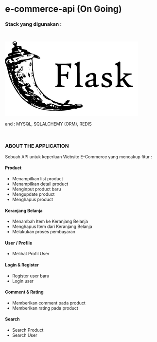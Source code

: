 # e-commerce-api (On Going)

<h3> Stack yang digunakan : </h3> <br>

![](flask-logo.png)

and : MYSQL, SQLALCHEMY (ORM), REDIS

<br>
<h3> ABOUT THE APPLICATION </h3>
Sebuah API untuk keperluan Website E-Commerce yang mencakup fitur : <br>

<h4> Product </h4>
<ul>
  <li> Menampilkan list product</li>
  <li> Menampilkan detail product</li>
  <li> Menginput product baru</li>
  <li> Mengupdate product</li>
  <li> Menghapus product</li>
</ul>
  
<h4> Keranjang Belanja </h4>
<ul>
  <li> Menambah Item ke Keranjang Belanja</li>
  <li> Menghapus Item dari Keranjang Belanja</li>
  <li> Melakukan proses pembayaran</li>
</ul>
  
<h4> User / Profile </h4>
<ul>
  <li> Melihat Profil User</li>
</ul>
  
<h4> Login & Register </h4>
<ul>
  <li> Register user baru</li>
  <li> Login user</li>
</ul>
  
<h4> Comment & Rating </h4>
<ul>
  <li> Memberikan comment pada product</li>
  <li> Memberikan rating pada product</li>
</ul>

<h4>Search</h4>
<ul>
  <li> Search Product</li>
  <li> Search User</li>
</ul>
